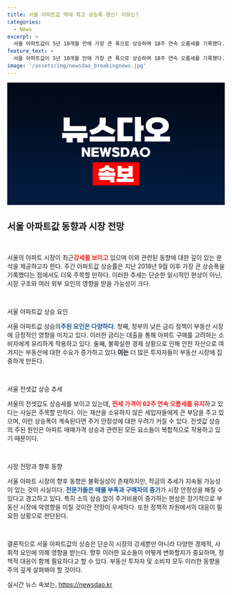 ```yaml
---
title: 서울 아파트값 역대 최고 상승폭 경신! 이유는?
categories:
  - News
excerpt: >
  서울 아파트값이 5년 10개월 만에 가장 큰 폭으로 상승하며 18주 연속 오름세를 기록했다. 전셋값도 62주 연속 상승 중! 부동산 시장, 지금이 기회일까?
feature_text: >
  서울 아파트값이 5년 10개월 만에 가장 큰 폭으로 상승하며 18주 연속 오름세를 기록했다. 전셋값도 62주 연속 상승 중! 부동산 시장, 지금이 기회일까?
image: '/assets/img/newsdao_breakingnews.jpg'
---
```


<p><img src="/assets/img/newsdao_breakingnews.jpg" alt="ontimetimes 속보" /></p>

<h2 data-ke-size="size26">서울 아파트값 동향과 시장 전망</h2>

<p data-ke-size="size16">&nbsp;</p>

<p>서울의 아파트 시장이 최근<strong><b><span style="color: #ee2323;">강세를 보이고</span></b></strong> 있으며 이와 관련된 동향에 대한 깊이 있는 분석을 제공하고자 한다. 주간 아파트값 상승률은 지난 2018년 9월 이후 가장 큰 상승폭을 기록했다는 점에서도 더욱 주목할 만하다. 이러한 추세는 단순한 일시적인 현상이 아닌, 시장 구조와 여러 외부 요인의 영향을 받을 가능성이 크다.</p>

<p data-ke-size="size16">&nbsp;</p>

<p>서울 아파트값 상승 요인 </p>

<p>서울 아파트값 상승의<strong><b><span style="color: #1a5490;">주된 요인은 다양하다</span></b></strong>. 첫째, 정부의 낮은 금리 정책이 부동산 시장에 긍정적인 영향을 미치고 있다. 이러한 금리는 대출을 통해 아파트 구매를 고려하는 소비자에게 유리하게 작용하고 있다. 둘째, 불확실한 경제 상황으로 인해 안전 자산으로 여겨지는 부동산에 대한 수요가 증가하고 있다.<b><span style="background-color: #21538527;">이는</span></b> 더 많은 투자자들이 부동산 시장에 집중하게 만든다.</p>

<p data-ke-size="size16">&nbsp;</p>

<p>서울 전셋값 상승 추세</p>

<p>서울의 전셋값도 상승세를 보이고 있는데, <b><span style="color: #ee2323;">전세 가격이 62주 연속 오름세를 유지</span></b>하고 있다는 사실은 주목할 만하다. 이는 재산을 소유하지 않은 세입자들에게 큰 부담을 주고 있으며, 이런 상승폭이 계속된다면 주거 안정성에 대한 우려가 커질 수 있다. 전셋값 상승의 주된 원인은 아파트 매매가격 상승과 관련된 모든 요소들이 복합적으로 작용하고 있기 때문이다.</p>

<p data-ke-size="size16">&nbsp;</p>

<p>시장 전망과 향후 동향</p>

<p>서울 아파트 시장의 향후 동향은 불확실성이 존재하지만, 작금의 추세가 지속될 가능성이 있는 것이 사실이다. <b><span style="color: #1a5490;">전문가들은 매물 부족과 구매자의 증가</span></b>가 시장 안정성을 해칠 수 있다고 경고하고 있다. 특히 소득 상승 없이 주거비용이 증가하는 현상은 장기적으로 부동산 시장에 악영향을 미칠 것이란 전망이 우세하다. 또한 정책적 차원에서의 대응이 필요한 상황으로 판단된다.</p>

<p data-ke-size="size16">&nbsp;</p>

<p>결론적으로 서울 아파트값의 상승은 단순히 시장의 강세뿐만 아니라 다양한 경제적, 사회적 요인에 의해 영향을 받는다. 향후 이러한 요소들이 어떻게 변화할지가 중요하며, 정책적 대응이 함께 필요하다고 할 수 있다. 부동산 투자자 및 소비자 모두 이러한 동향을 주의 깊게 살펴봐야 할 것이다.</p>
실시간 뉴스 속보는, <a href="https://newsdao.kr" rel="dofollow">https://newsdao.kr</a>


